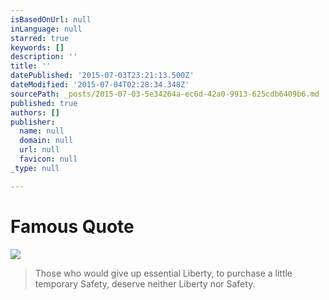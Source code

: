 ```yaml
---
isBasedOnUrl: null
inLanguage: null
starred: true
keywords: []
description: ''
title: ''
datePublished: '2015-07-03T23:21:13.500Z'
dateModified: '2015-07-04T02:28:34.348Z'
sourcePath: _posts/2015-07-03-5e34264a-ec6d-42a0-9913-625cdb6409b6.md
published: true
authors: []
publisher:
  name: null
  domain: null
  url: null
  favicon: null
_type: null

---
```

# Famous Quote
![](https://the-grid-user-content.s3-us-west-2.amazonaws.com/51450b61-225e-4883-94be-89a9d9b639b0.jpg)

> Those who would give up essential Liberty, to purchase a little temporary Safety, deserve neither Liberty nor Safety.